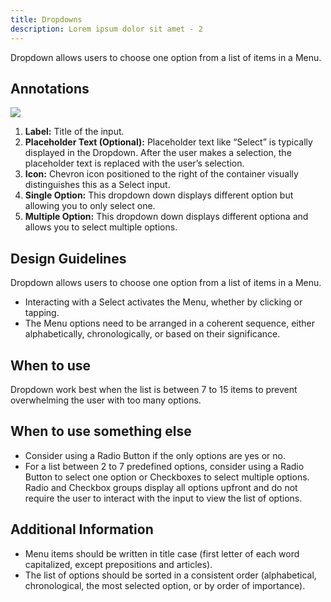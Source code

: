 ```yaml
---
title: Dropdowns
description: Lorem ipsum dolor sit amet - 2
---
```

Dropdown allows users to choose one option from a list of items in a Menu.

## Annotations

![](/dropdown.svg)

1. **Label:** Title of the input.
2. **Placeholder Text (Optional):** Placeholder text like “Select” is typically displayed in the Dropdown. After the user makes a selection, the placeholder text is replaced with the user’s selection.
3. **Icon:** Chevron icon positioned to the right of the container visually distinguishes this as a Select input.
4. **Single Option:** This dropdown down displays different option but allowing you to only select one. 
5. **Multiple Option:** This dropdown down displays different optiona and allows you to select multiple options. 

## Design Guidelines

Dropdown allows users to choose one option from a list of items in a Menu.

* Interacting with a Select activates the Menu, whether by clicking or tapping.
* The Menu options need to be arranged in a coherent sequence, either alphabetically, chronologically, or based on their significance.

## When to use

Dropdown work best when the list is between 7 to 15 items to prevent overwhelming the user with too many options.

## When to use something else

* Consider using a Radio Button if the only options are yes or no.
* For a list between 2 to 7 predefined options, consider using a Radio Button to select one option or Checkboxes to select multiple options. Radio and Checkbox groups display all options upfront and do not require the user to interact with the input to view the list of options.





## Additional Information 



* Menu items should be written in title case (first letter of each word capitalized, except prepositions and articles).
* The list of options should be sorted in a consistent order (alphabetical, chronological, the most selected option, or by order of importance).